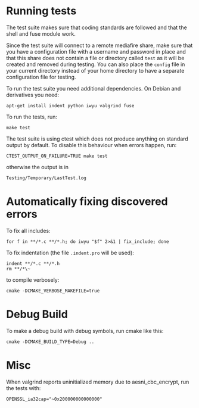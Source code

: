 Running tests
=============

The test suite makes sure that coding standards are followed and that the shell
and fuse module work.

Since the test suite will connect to a remote mediafire share, make sure that
you have a configuration file with a username and password in place and that
this share does not contain a file or directory called `test` as it will be
created and removed during testing. You can also place the `config` file in
your current directory instead of your home directory to have a separate
configuration file for testing.

To run the test suite you need additional dependencies. On Debian and
derivatives you need:

	apt-get install indent python iwyu valgrind fuse

To run the tests, run:

	make test

The test suite is using ctest which does not produce anything on standard
output by default. To disable this behaviour when errors happen, run:

	CTEST_OUTPUT_ON_FAILURE=TRUE make test

otherwise the output is in

	Testing/Temporary/LastTest.log

Automatically fixing discovered errors
======================================

To fix all includes:

	for f in **/*.c **/*.h; do iwyu "$f" 2>&1 | fix_include; done

To fix indentation (the file `.indent.pro` will be used):

	indent **/*.c **/*.h
	rm **/*\~

to compile verbosely:

	cmake -DCMAKE_VERBOSE_MAKEFILE=true

Debug Build
===========

To make a debug build with debug symbols, run cmake like this:

	cmake -DCMAKE_BUILD_TYPE=Debug ..

Misc
====

When valgrind reports uninitialized memory due to aesni_cbc_encrypt, run the
tests with:

	OPENSSL_ia32cap="~0x200000000000000"
